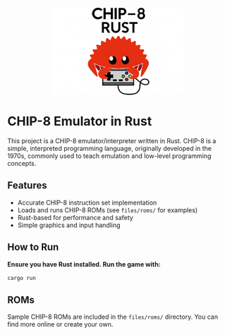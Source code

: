 <p align="center">
  <img src="files/images/logo.png" alt="CHIP-8 Rust Logo" width="300"/>
</p>

# CHIP-8 Emulator in Rust

This project is a CHIP-8 emulator/interpreter written in Rust. CHIP-8 is a simple, interpreted programming language, originally developed in the 1970s, commonly used to teach emulation and low-level programming concepts.

## Features
- Accurate CHIP-8 instruction set implementation
- Loads and runs CHIP-8 ROMs (see `files/roms/` for examples)
- Rust-based for performance and safety
- Simple graphics and input handling

## How to Run
**Ensure you have Rust installed. Run the game with:**
   ```sh
   cargo run 
   ```

## ROMs
Sample CHIP-8 ROMs are included in the `files/roms/` directory. You can find more online or create your own.